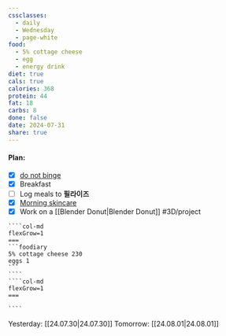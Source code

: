 ```yaml
---
cssclasses:
  - daily
  - Wednesday
  - page-white
food:
  - 5% cottage cheese
  - egg
  - energy drink
diet: true
cals: true
calories: 368
protein: 44
fat: 18
carbs: 8
done: false
date: 2024-07-31
share: true
---
```

#### Plan:
- [x] [do not binge](Daily.md)
- [x] Breakfast
- [ ] Log meals to **필라이즈**
- [x] [Morning skincare](AM.png)
- [x] Work on a [[Blender Donut|Blender Donut]] #3D/project 

`````col
````col-md
flexGrow=1
===
```foodiary 
5% cottage cheese 230
eggs 1
```
````
````col-md
flexGrow=1
===

````
`````
Yesterday: [[24.07.30|24.07.30]]
Tomorrow: [[24.08.01|24.08.01]]